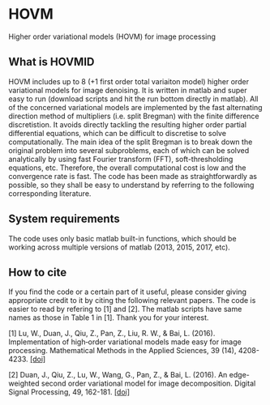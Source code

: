 # HOVM
Higher order variational models (HOVM) for image processing

## What is HOVMID
HOVM includes up to 8 (+1 first order total variaiton model) higher order variational models for image denoising. It is written in matlab and super easy to run (download scripts and hit the run bottom directly in matlab). All of the concerned variational models are implemented by the fast alternating direction method of multipliers (i.e. split Bregman) with the finite difference discretistion. It avoids directly tackling the resulting higher order partial differential equations, which can be difficult to discretise to solve computationally. The main idea of the split Bregman is to break down the original problem into several subproblems, each of which can be solved analytically by using fast Fourier transform (FFT), soft-thresholding equations, etc. Therefore, the overall computational cost is low and the convergence rate is fast. The code has been made as straightforwardly as possible, so they shall be easy to understand by referring to the following corresponding literature.


## System requirements

The code uses only basic matlab built-in functions, which should be working across multiple versions of matlab (2013, 2015, 2017, etc).


## How to cite
If you find the code or a certain part of it useful, please consider giving appropriate credit to it by citing the following relevant papers. The code is easier to read by refering to [1] and [2]. The matlab scripts have same names as those in Table 1 in [1]. Thank you for your interest.

[1] Lu, W., Duan, J., Qiu, Z., Pan, Z., Liu, R. W., & Bai, L. (2016). Implementation of high‐order variational models made easy for image processing. Mathematical Methods in the Applied Sciences, 39 (14), 4208-4233. [[doi]](https://doi.org/10.1002/mma.3858)

[2] Duan, J., Qiu, Z., Lu, W., Wang, G., Pan, Z., & Bai, L. (2016). An edge-weighted second order variational model for image decomposition. Digital Signal Processing, 49, 162-181. [[doi]](https://doi.org/10.1016/j.dsp.2015.10.010)
